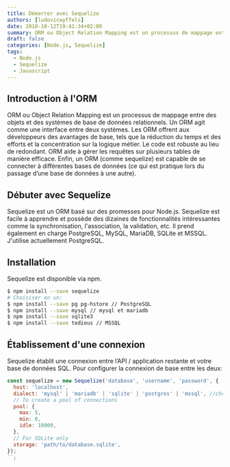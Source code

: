 ```yaml
---
title: Démarrer avec Sequelize
authors: [ludovicwyffels]
date: 2018-10-12T19:41:34+02:00
summary: ORM ou Object Relation Mapping est un processus de mappage entre des objets et des systèmes de base de données relationnels. Un ORM agit comme une interface entre deux systèmes. Les ORM offrent aux développeurs des avantages de base, tels que la réduction du temps et des efforts et la concentration sur la logique métier. Le code est robuste au lieu de redondant. ORM aide à gérer les requêtes sur plusieurs tables de manière efficace. Enfin, un ORM (comme sequelize) est capable de se connecter à différentes bases de données (ce qui est pratique lors du passage d’une base de données à une autre).
draft: false
categories: [Node.js, Sequelize]
tags:
  - Node.js
  - Sequelize
  - Javascript
---
```


## Introduction à l'ORM

ORM ou Object Relation Mapping est un processus de mappage entre des objets et des systèmes de base de données relationnels. Un ORM agit comme une interface entre deux systèmes. Les ORM offrent aux développeurs des avantages de base, tels que la réduction du temps et des efforts et la concentration sur la logique métier. Le code est robuste au lieu de redondant. ORM aide à gérer les requêtes sur plusieurs tables de manière efficace. Enfin, un ORM (comme sequelize) est capable de se connecter à différentes bases de données (ce qui est pratique lors du passage d’une base de données à une autre).

## Débuter avec Sequelize

Sequelize est un ORM basé sur des promesses pour Node.js. Sequelize est facile à apprendre et possède des dizaines de fonctionnalités intéressantes comme la synchronisation, l'association, la validation, etc. Il prend également en charge PostgreSQL, MySQL, MariaDB, SQLite et MSSQL. J'utilise actuellement PostgreSQL.

## Installation

Sequelize est disponible via npm.

```bash
$ npm install --save sequelize
# Choisiser en un:
$ npm install --save pg pg-hstore // PostgreSQL
$ npm install --save mysql // mysql et mariadb
$ npm install --save sqlite3
$ npm install --save tedious // MSSQL
```

## Établissement d'une connexion

Sequelize établit une connexion entre l’API / application restante et votre base de données SQL. Pour configurer la connexion de base entre les deux:

```javascript
const sequelize = new Sequelize('database', 'username', 'password', {
  host: 'localhost',
  dialect: 'mysql' | 'mariadb' | 'sqlite' | 'postgres' | 'mssql', //choose anyone between them
  // To create a pool of connections
  pool: {
    max: 5,
    min: 0,
    idle: 10000,
  },
  // For SQLite only
  storage: 'path/to/database.sqlite',
});
``;
```